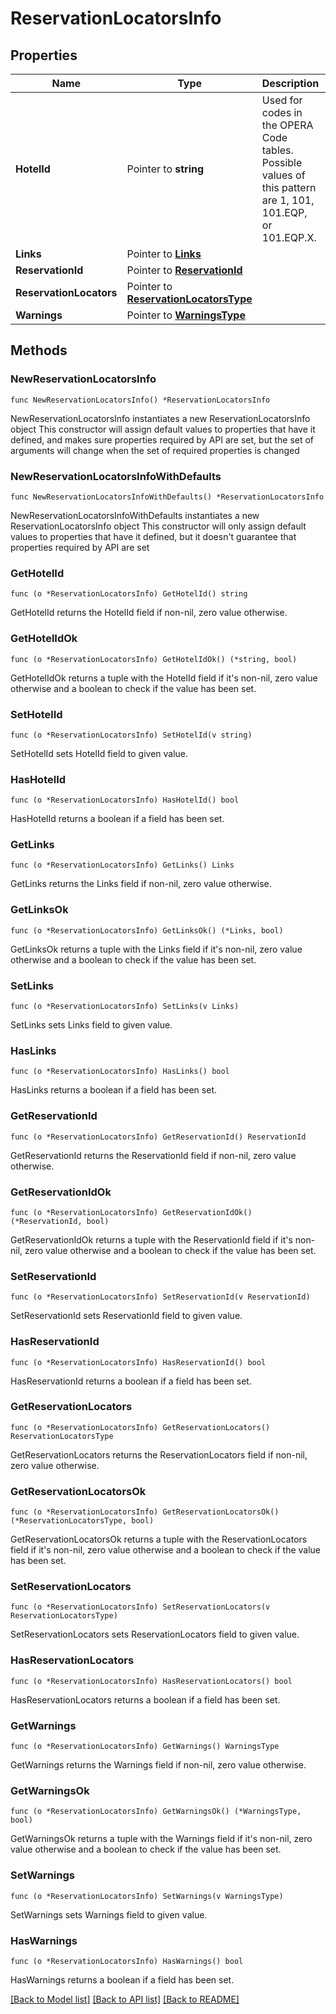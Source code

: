 # ReservationLocatorsInfo

## Properties

Name | Type | Description | Notes
------------ | ------------- | ------------- | -------------
**HotelId** | Pointer to **string** | Used for codes in the OPERA Code tables. Possible values of this pattern are 1, 101, 101.EQP, or 101.EQP.X. | [optional] 
**Links** | Pointer to [**Links**](Links.md) |  | [optional] 
**ReservationId** | Pointer to [**ReservationId**](ReservationId.md) |  | [optional] 
**ReservationLocators** | Pointer to [**ReservationLocatorsType**](ReservationLocatorsType.md) |  | [optional] 
**Warnings** | Pointer to [**WarningsType**](WarningsType.md) |  | [optional] 

## Methods

### NewReservationLocatorsInfo

`func NewReservationLocatorsInfo() *ReservationLocatorsInfo`

NewReservationLocatorsInfo instantiates a new ReservationLocatorsInfo object
This constructor will assign default values to properties that have it defined,
and makes sure properties required by API are set, but the set of arguments
will change when the set of required properties is changed

### NewReservationLocatorsInfoWithDefaults

`func NewReservationLocatorsInfoWithDefaults() *ReservationLocatorsInfo`

NewReservationLocatorsInfoWithDefaults instantiates a new ReservationLocatorsInfo object
This constructor will only assign default values to properties that have it defined,
but it doesn't guarantee that properties required by API are set

### GetHotelId

`func (o *ReservationLocatorsInfo) GetHotelId() string`

GetHotelId returns the HotelId field if non-nil, zero value otherwise.

### GetHotelIdOk

`func (o *ReservationLocatorsInfo) GetHotelIdOk() (*string, bool)`

GetHotelIdOk returns a tuple with the HotelId field if it's non-nil, zero value otherwise
and a boolean to check if the value has been set.

### SetHotelId

`func (o *ReservationLocatorsInfo) SetHotelId(v string)`

SetHotelId sets HotelId field to given value.

### HasHotelId

`func (o *ReservationLocatorsInfo) HasHotelId() bool`

HasHotelId returns a boolean if a field has been set.

### GetLinks

`func (o *ReservationLocatorsInfo) GetLinks() Links`

GetLinks returns the Links field if non-nil, zero value otherwise.

### GetLinksOk

`func (o *ReservationLocatorsInfo) GetLinksOk() (*Links, bool)`

GetLinksOk returns a tuple with the Links field if it's non-nil, zero value otherwise
and a boolean to check if the value has been set.

### SetLinks

`func (o *ReservationLocatorsInfo) SetLinks(v Links)`

SetLinks sets Links field to given value.

### HasLinks

`func (o *ReservationLocatorsInfo) HasLinks() bool`

HasLinks returns a boolean if a field has been set.

### GetReservationId

`func (o *ReservationLocatorsInfo) GetReservationId() ReservationId`

GetReservationId returns the ReservationId field if non-nil, zero value otherwise.

### GetReservationIdOk

`func (o *ReservationLocatorsInfo) GetReservationIdOk() (*ReservationId, bool)`

GetReservationIdOk returns a tuple with the ReservationId field if it's non-nil, zero value otherwise
and a boolean to check if the value has been set.

### SetReservationId

`func (o *ReservationLocatorsInfo) SetReservationId(v ReservationId)`

SetReservationId sets ReservationId field to given value.

### HasReservationId

`func (o *ReservationLocatorsInfo) HasReservationId() bool`

HasReservationId returns a boolean if a field has been set.

### GetReservationLocators

`func (o *ReservationLocatorsInfo) GetReservationLocators() ReservationLocatorsType`

GetReservationLocators returns the ReservationLocators field if non-nil, zero value otherwise.

### GetReservationLocatorsOk

`func (o *ReservationLocatorsInfo) GetReservationLocatorsOk() (*ReservationLocatorsType, bool)`

GetReservationLocatorsOk returns a tuple with the ReservationLocators field if it's non-nil, zero value otherwise
and a boolean to check if the value has been set.

### SetReservationLocators

`func (o *ReservationLocatorsInfo) SetReservationLocators(v ReservationLocatorsType)`

SetReservationLocators sets ReservationLocators field to given value.

### HasReservationLocators

`func (o *ReservationLocatorsInfo) HasReservationLocators() bool`

HasReservationLocators returns a boolean if a field has been set.

### GetWarnings

`func (o *ReservationLocatorsInfo) GetWarnings() WarningsType`

GetWarnings returns the Warnings field if non-nil, zero value otherwise.

### GetWarningsOk

`func (o *ReservationLocatorsInfo) GetWarningsOk() (*WarningsType, bool)`

GetWarningsOk returns a tuple with the Warnings field if it's non-nil, zero value otherwise
and a boolean to check if the value has been set.

### SetWarnings

`func (o *ReservationLocatorsInfo) SetWarnings(v WarningsType)`

SetWarnings sets Warnings field to given value.

### HasWarnings

`func (o *ReservationLocatorsInfo) HasWarnings() bool`

HasWarnings returns a boolean if a field has been set.


[[Back to Model list]](../README.md#documentation-for-models) [[Back to API list]](../README.md#documentation-for-api-endpoints) [[Back to README]](../README.md)


